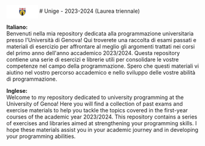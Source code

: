 
 <img src="logo_uni_genova.png" height="35" align = "center">
 # Unige - 2023-2024 (Laurea triennale)


**Italiano:** <br>
Benvenuti nella mia repository dedicata alla programmazione universitaria presso l'Università di Genova! Qui troverete una raccolta di esami passati e materiali di esercizio per affrontare al meglio gli argomenti trattati nei corsi del primo anno dell'anno accademico 2023/2024. Questa repository contiene una serie di esercizi e librerie utili per consolidare le vostre competenze nel campo della programmazione. Spero che questi materiali vi aiutino nel vostro percorso accademico e nello sviluppo delle vostre abilità di programmazione.

**Inglese:** <br>
Welcome to my repository dedicated to university programming at the University of Genoa! Here you will find a collection of past exams and exercise materials to help you tackle the topics covered in the first-year courses of the academic year 2023/2024. This repository contains a series of exercises and libraries aimed at strengthening your programming skills. I hope these materials assist you in your academic journey and in developing your programming abilities.

